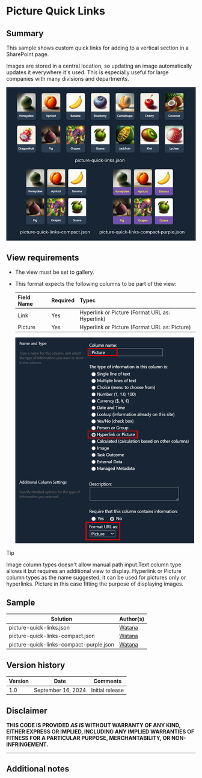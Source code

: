 # Picture Quick Links

## Summary
This sample shows custom quick links for adding to a vertical section in a SharePoint page.

Images are stored in a central location, so updating an image automatically updates it everywhere it's used. This is especially useful for large companies with many divisions and departments.

![screenshot of the sample](./assets/screenshot.png)

## View requirements

- The view must be set to gallery.
- This format expects the following columns to be part of the view:

    Field Name | Required | Typec
    ---------- | -------- | ----
    Link | Yes | Hyperlink or Picture (Format URL as: Hyperlink)
    Picture | Yes | Hyperlink or Picture (Format URL as: Picture)

    ![screenshot of the Picture column settings screen](./assets/picture-column-settings.png)

> [!TIP]  
> Image column types doesn't allow manual path input.Text column type allows it but requires an additional view to display. Hyperlink or Picture column types as the name suggested, it can be used for pictures only or hyperlinks. Picture in this case fitting the purpose of displaying images.

## Sample

Solution|Author(s)
--------|---------
picture-quick-links.json | [Watana](https://github.com/watana2)
picture-quick-links-compact.json | [Watana](https://github.com/watana2)
picture-quick-links-compact-purple.json | [Watana](https://github.com/watana2)

## Version history

Version|Date|Comments
-------|----|--------
1.0|September 16, 2024|Initial release

## Disclaimer

**THIS CODE IS PROVIDED *AS IS* WITHOUT WARRANTY OF ANY KIND, EITHER EXPRESS OR IMPLIED, INCLUDING ANY IMPLIED WARRANTIES OF FITNESS FOR A PARTICULAR PURPOSE, MERCHANTABILITY, OR NON-INFRINGEMENT.**

---

## Additional notes


